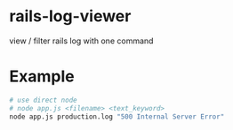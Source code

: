 # rails-log-viewer
view / filter rails log with one command

# Example
```bash
# use direct node
# node app.js <filename> <text_keyword>
node app.js production.log "500 Internal Server Error"
```
